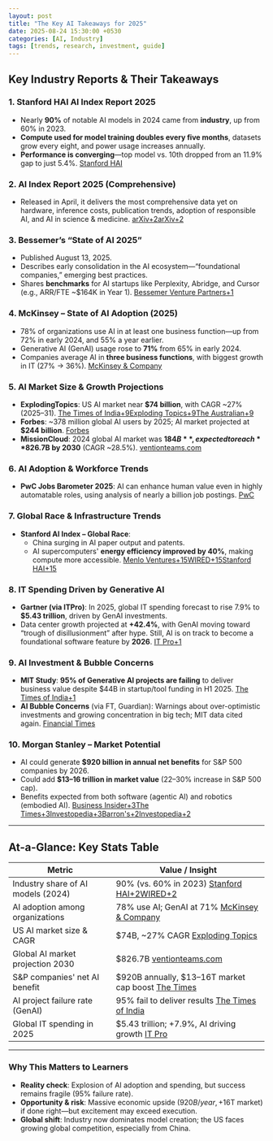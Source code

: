```yaml
---
layout: post
title: "The Key AI Takeaways for 2025"
date: 2025-08-24 15:30:00 +0530
categories: [AI, Industry]
tags: [trends, research, investment, guide]
---
```


## Key Industry Reports & Their Takeaways

### 1. Stanford HAI AI Index Report 2025

- Nearly **90%** of notable AI models in 2024 came from **industry**, up from 60% in 2023.
- **Compute used for model training doubles every five months**, datasets grow every eight, and power usage increases annually.
- **Performance is converging**—top model vs. 10th dropped from an 11.9% gap to just 5.4%. [Stanford HAI](https://hai.stanford.edu/ai-index/2025-ai-index-report?utm_source=chatgpt.com)

### 2. AI Index Report 2025 (Comprehensive)

- Released in April, it delivers the most comprehensive data yet on hardware, inference costs, publication trends, adoption of responsible AI, and AI in science & medicine. [arXiv+2arXiv+2](https://arxiv.org/abs/2504.07139?utm_source=chatgpt.com)

### 3. Bessemer’s “State of AI 2025”

- Published August 13, 2025.
- Describes early consolidation in the AI ecosystem—“foundational companies,” emerging best practices.
- Shares **benchmarks** for AI startups like Perplexity, Abridge, and Cursor (e.g., ARR/FTE ~$164K in Year 1). [Bessemer Venture Partners+1](https://www.bvp.com/atlas/the-state-of-ai-2025?utm_source=chatgpt.com)

### 4. McKinsey – State of AI Adoption (2025)

- 78% of organizations use AI in at least one business function—up from 72% in early 2024, and 55% a year earlier.
- Generative AI (GenAI) usage rose to **71%** from 65% in early 2024.
- Companies average AI in **three business functions**, with biggest growth in IT (27% → 36%). [McKinsey & Company](https://www.mckinsey.com/capabilities/quantumblack/our-insights/the-state-of-ai?utm_source=chatgpt.com)

### 5. AI Market Size & Growth Projections

- **ExplodingTopics**: US AI market near **$74 billion**, with CAGR ~27% (2025–31). [The Times of India+9Exploding Topics+9The Australian+9](https://explodingtopics.com/blog/ai-statistics?utm_source=chatgpt.com)
- **Forbes**: ~378 million global AI users by 2025; AI market projected at **$244 billion**. [Forbes](https://www.forbes.com/sites/bernardmarr/2025/06/03/mind-blowing-ai-statistics-everyone-must-know-about-now-in-2025/?utm_source=chatgpt.com)
- **MissionCloud**: 2024 global AI market was **$184B**, expected to reach **$826.7B by 2030** (CAGR ~28.5%). [ventionteams.com](https://ventionteams.com/solutions/ai/report?utm_source=chatgpt.com)

### 6. AI Adoption & Workforce Trends

- **PwC Jobs Barometer 2025**: AI can enhance human value even in highly automatable roles, using analysis of nearly a billion job postings. [PwC](https://www.pwc.com/gx/en/issues/artificial-intelligence/ai-jobs-barometer.html?utm_source=chatgpt.com)

### 7. Global Race & Infrastructure Trends

- **Stanford AI Index – Global Race**:
  - China surging in AI paper output and patents.
  - AI supercomputers' **energy efficiency improved by 40%**, making compute more accessible. [Menlo Ventures+15WIRED+15Stanford HAI+15](https://www.wired.com/story/stanford-study-global-artificial-intelligence-index?utm_source=chatgpt.com)

### 8. IT Spending Driven by Generative AI

- **Gartner (via ITPro)**: In 2025, global IT spending forecast to rise 7.9% to **$5.43 trillion**, driven by GenAI investments.
- Data center growth projected at **+42.4%**, with GenAI moving toward “trough of disillusionment” after hype. Still, AI is on track to become a foundational software feature by **2026**. [IT Pro+1](https://www.itpro.com/business/business-strategy/generative-ai-enthusiasm-continues-to-beat-out-business-uncertainty?utm_source=chatgpt.com)

### 9. AI Investment & Bubble Concerns

- **MIT Study**: **95% of Generative AI projects are failing** to deliver business value despite $44B in startup/tool funding in H1 2025. [The Times of India+1](https://timesofindia.indiatimes.com/technology/tech-news/mit-study-finds-95-of-generative-ai-projects-are-failing-only-hype-little-transformation/articleshow/123453071.cms?utm_source=chatgpt.com)
- **AI Bubble Concerns** (via FT, Guardian): Warnings about over-optimistic investments and growing concentration in big tech; MIT data cited again. [Financial Times](https://www.ft.com/content/c44c32cd-da47-4ba6-a67a-30c0059931bb?utm_source=chatgpt.com)

### 10. Morgan Stanley – Market Potential

- AI could generate **$920 billion in annual net benefits** for S&P 500 companies by 2026.
- Could add **$13–16 trillion in market value** (22–30% increase in S&P 500 cap).
- Benefits expected from both software (agentic AI) and robotics (embodied AI). [Business Insider+3The Times+3Investopedia+3](https://www.thetimes.co.uk/article/ai-adoption-could-add-billions-to-s-and-p-500-says-morgan-stanley-lmvhrvmvf?utm_source=chatgpt.com)[Barron's+2Investopedia+2](https://www.barrons.com/articles/morgan-stanley-on-ai-big-spending-big-value-creation-147c799e?utm_source=chatgpt.com)

---

## At-a-Glance: Key Stats Table

| Metric | Value / Insight |
|---|---|
| Industry share of AI models (2024) | 90% (vs. 60% in 2023) [Stanford HAI+2WIRED+2](https://hai.stanford.edu/ai-index/2025-ai-index-report?utm_source=chatgpt.com) |
| AI adoption among organizations | 78% use AI; GenAI at 71% [McKinsey & Company](https://www.mckinsey.com/capabilities/quantumblack/our-insights/the-state-of-ai?utm_source=chatgpt.com) |
| US AI market size & CAGR | $74B, ~27% CAGR [Exploding Topics](https://explodingtopics.com/blog/ai-statistics?utm_source=chatgpt.com) |
| Global AI market projection 2030 | $826.7B [ventionteams.com](https://ventionteams.com/solutions/ai/report?utm_source=chatgpt.com) |
| S&P companies' net AI benefit | $920B annually, $13–16T market cap boost [The Times](https://www.thetimes.co.uk/article/ai-adoption-could-add-billions-to-s-and-p-500-says-morgan-stanley-lmvhrvmvf?utm_source=chatgpt.com) |
| AI project failure rate (GenAI) | 95% fail to deliver results [The Times of India](https://timesofindia.indiatimes.com/technology/tech-news/mit-study-finds-95-of-generative-ai-projects-are-failing-only-hype-little-transformation/articleshow/123453071.cms?utm_source=chatgpt.com) |
| Global IT spending in 2025 | $5.43 trillion; +7.9%, AI driving growth [IT Pro](https://www.itpro.com/business/business-strategy/generative-ai-enthusiasm-continues-to-beat-out-business-uncertainty?utm_source=chatgpt.com) |

---

### Why This Matters to Learners

- **Reality check**: Explosion of AI adoption and spending, but success remains fragile (95% failure rate).
- **Opportunity & risk**: Massive economic upside ($920B/year, +$16T market) if done right—but excitement may exceed execution.
- **Global shift**: Industry now dominates model creation; the US faces growing global competition, especially from China.
